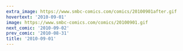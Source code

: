 ```yaml
---
extra_image: https://www.smbc-comics.com/comics/20100901after.gif
hovertext: '2010-09-01'
image: https://www.smbc-comics.com/comics/20100901.gif
next_comic: '2010-09-02'
prev_comic: '2010-08-31'
title: '2010-09-01'
---
```


